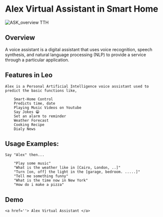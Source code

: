 # Alex Virtual Assistant in Smart Home 

![ASK_overview _TTH_](https://user-images.githubusercontent.com/67477345/143164667-786523bc-9b76-4d32-b2ba-a5c16055f9ab.png)

  
## Overview

A voice assistant is a digital assistant that uses voice recognition, speech synthesis, and natural language processing (NLP) to provide a service through a particular application.


## Features in Leo
	
	Alex is a Personal Artificial Intelligence voice assistant used to predict the basic functions like,

		Smart-Home Control
		Predicts time, date
		Playing Music Videos on Youtube
		Say Jokes 😁
		Set an alarm to reminder
		Weather Forecast
		Cooking Recipe
		Dialy News


## Usage Examples:

	Say "Alex" then...

		"Play some music"
		"What is the weather like in [Cairo, London, ..]"
		"Turn [on, off] the light in the [garage, bedroom. .....]"
		"Tell me something funny"
		"What is the time now in New York"
		"How do i make a pizza"


  
## Demo
	
	<a href=''> Alex Virtual Assistant </a>
	
  
